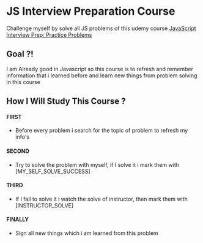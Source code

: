 # JS Interview Preparation Course
Challenge myself by solve all JS problems of this udemy course [JavaScript Interview Prep: Practice Problems](https://www.udemy.com/course/javascript-interview-prep/?src=sac&kw=JavaScript+Interview+Prep+Practice+Problems)

## Goal ?!
I am Already good in Javascript so this course is to refresh and remember information that i learned before and learn new things from problem solving in this course

## How I Will Study This Course ?

#### FIRST
- Before every problem i search for the topic of problem to refresh my info's
#### SECOND
- Try to solve the problem with myself, if I solve it i mark them with [MY_SELF_SOLVE_SUCCESS]
#### THIRD
- If I fail to solve it i watch the solve of instructor, then mark them with [INSTRUCTOR_SOLVE]
#### FINALLY
- Sign all new things which i am learned from this problem
